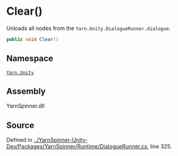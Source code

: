 # Clear\(\)

Unloads all nodes from the `Yarn.Unity.DialogueRunner.dialogue`.

```csharp
public void Clear()
```

## Namespace

[`Yarn.Unity`](../)

## Assembly

YarnSpinner.dll

## Source

Defined in [../YarnSpinner-Unity-Dev/Packages/YarnSpinner/Runtime/DialogueRunner.cs](https://github.com/YarnSpinnerTool/YarnSpinner-Unity//blob/develop/Runtime/DialogueRunner.cs#L325), line 325.

